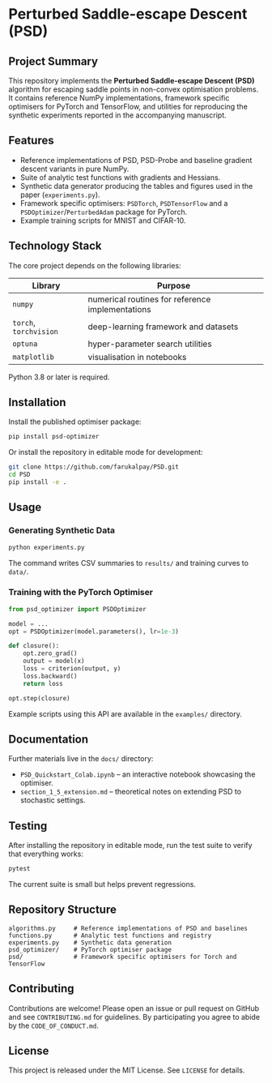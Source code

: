 # Perturbed Saddle-escape Descent (PSD)

## Project Summary

This repository implements the **Perturbed Saddle-escape Descent (PSD)**
algorithm for escaping saddle points in non-convex optimisation problems.
It contains reference NumPy implementations, framework specific optimisers
for PyTorch and TensorFlow, and utilities for reproducing the synthetic
experiments reported in the accompanying manuscript.

## Features

* Reference implementations of PSD, PSD-Probe and baseline gradient descent
  variants in pure NumPy.
* Suite of analytic test functions with gradients and Hessians.
* Synthetic data generator producing the tables and figures used in the
  paper (`experiments.py`).
* Framework specific optimisers: `PSDTorch`, `PSDTensorFlow` and a
  `PSDOptimizer`/`PerturbedAdam` package for PyTorch.
* Example training scripts for MNIST and CIFAR-10.

## Technology Stack

The core project depends on the following libraries:

| Library | Purpose |
| ------- | ------- |
| `numpy` | numerical routines for reference implementations |
| `torch`, `torchvision` | deep-learning framework and datasets |
| `optuna` | hyper-parameter search utilities |
| `matplotlib` | visualisation in notebooks |

Python 3.8 or later is required.

## Installation

Install the published optimiser package:

```bash
pip install psd-optimizer
```

Or install the repository in editable mode for development:

```bash
git clone https://github.com/farukalpay/PSD.git
cd PSD
pip install -e .
```

## Usage

### Generating Synthetic Data

```bash
python experiments.py
```

The command writes CSV summaries to `results/` and training curves to
`data/`.

### Training with the PyTorch Optimiser

```python
from psd_optimizer import PSDOptimizer

model = ...
opt = PSDOptimizer(model.parameters(), lr=1e-3)

def closure():
    opt.zero_grad()
    output = model(x)
    loss = criterion(output, y)
    loss.backward()
    return loss

opt.step(closure)
```

Example scripts using this API are available in the `examples/`
directory.

## Documentation

Further materials live in the `docs/` directory:

* `PSD_Quickstart_Colab.ipynb` – an interactive notebook showcasing the optimiser.
* `section_1_5_extension.md` – theoretical notes on extending PSD to stochastic settings.

## Testing

After installing the repository in editable mode, run the test suite to
verify that everything works:

```bash
pytest
```

The current suite is small but helps prevent regressions.

## Repository Structure

```
algorithms.py     # Reference implementations of PSD and baselines
functions.py      # Analytic test functions and registry
experiments.py    # Synthetic data generation
psd_optimizer/    # PyTorch optimiser package
psd/              # Framework specific optimisers for Torch and TensorFlow
```

## Contributing

Contributions are welcome!  Please open an issue or pull request on GitHub
and see `CONTRIBUTING.md` for guidelines.  By participating you agree to
abide by the `CODE_OF_CONDUCT.md`.

## License

This project is released under the MIT License.  See `LICENSE` for details.


